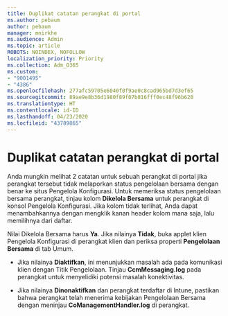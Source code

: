 ```yaml
---
title: Duplikat catatan perangkat di portal
ms.author: pebaum
author: pebaum
manager: mnirkhe
ms.audience: Admin
ms.topic: article
ROBOTS: NOINDEX, NOFOLLOW
localization_priority: Priority
ms.collection: Adm_O365
ms.custom:
- "9001495"
- "4386"
ms.openlocfilehash: 277afc59705e6040f0f9ae0c8cad965bd7d3ef65
ms.sourcegitcommit: 89ae9e8b36d1980f89f07b016fff0ec48f96b620
ms.translationtype: HT
ms.contentlocale: id-ID
ms.lasthandoff: 04/23/2020
ms.locfileid: "43789865"
---
```

# <a name="duplicate-device-record-in-the-portal"></a>Duplikat catatan perangkat di portal

Anda mungkin melihat 2 catatan untuk sebuah perangkat di portal jika perangkat tersebut tidak melaporkan status pengelolaan bersama dengan benar ke situs Pengelola Konfigurasi. Untuk memeriksa status pengelolaan bersama perangkat, tinjau kolom **Dikelola Bersama** untuk perangkat di konsol Pengelola Konfigurasi. Jika kolom tidak terlihat, Anda dapat menambahkannya dengan mengklik kanan header kolom mana saja, lalu memilihnya dari daftar.

Nilai Dikelola Bersama harus **Ya**. Jika nilainya **Tidak**, buka applet klien Pengelola Konfigurasi di perangkat klien dan periksa properti **Pengelolaan Bersama** di tab Umum.

- Jika nilainya **Diaktifkan**, ini menunjukkan masalah ada pada komunikasi klien dengan Titik Pengelolaan. Tinjau **CcmMessaging.log** pada perangkat untuk menyelidiki potensi masalah konektivitas.

- Jika nilainya **Dinonaktifkan** dan perangkat terdaftar di Intune, pastikan bahwa perangkat telah menerima kebijakan Pengelolaan Bersama dengan meninjau **CoManagementHandler.log** di perangkat.
